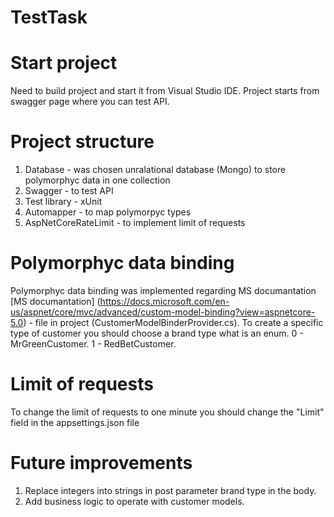 # TestTask
# Start project
Need to build project and start it from Visual Studio IDE.
Project starts from swagger page where you can test API.

# Project structure
1. Database - was chosen unralational database (Mongo) to store polymorphyc data in one collection
2. Swagger - to test API
3. Test library - xUnit
4. Automapper - to map polymorpyc types
5. AspNetCoreRateLimit - to implement limit of requests

# Polymorphyc data binding
Polymorphyc data binding was implemented regarding MS documantation
[MS documantation] (https://docs.microsoft.com/en-us/aspnet/core/mvc/advanced/custom-model-binding?view=aspnetcore-5.0) -
 file in project (CustomerModelBinderProvider.cs).
 To create a specific type of customer you should choose a brand type what is an enum.
 0 - MrGreenCustomer.
 1 - RedBetCustomer.

# Limit of requests
To change the limit of requests to one minute you should change the "Limit" field in the appsettings.json file

# Future improvements
1. Replace integers into strings in post parameter brand type in the body.
2. Add business logic to operate with customer models.
